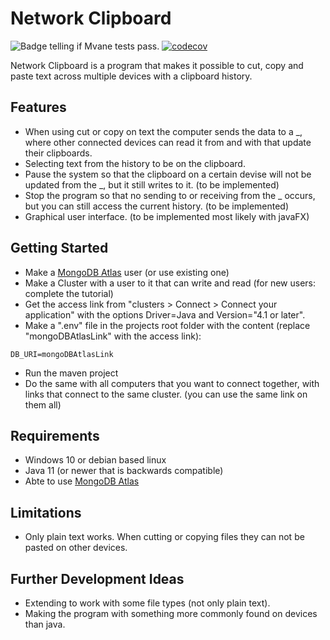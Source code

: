 # Network Clipboard

![Badge telling if Mvane tests pass.](https://github.com/Le0nerdo/Network-Clipboard/workflows/Java%20CI%20with%20Maven/badge.svg)
[![codecov](https://codecov.io/gh/Le0nerdo/Network-Clipboard/branch/main/graph/badge.svg?token=H0Z401L8CI)](https://codecov.io/gh/Le0nerdo/Network-Clipboard)

Network Clipboard is a program that makes it possible to cut, copy and paste text across multiple devices with a clipboard history.

## Features
* When using cut or copy on text the computer sends the data to a _, where other connected devices can read it from and with that update their clipboards.
* Selecting text from the history to be on the clipboard.
* Pause the system so that the clipboard on a certain devise will not be updated from the _, but it still writes to it. (to be implemented)
* Stop the program so that no sending to or receiving from the _ occurs, but you can still access the current history. (to be implemented)
* Graphical user interface. (to be implemented most likely with javaFX)

## Getting Started
* Make a [MongoDB Atlas](https://www.mongodb.com/cloud/atlas) user (or use existing one)
* Make a Cluster with a user to it that can write and read (for new users: complete the tutorial)
* Get the access link from "clusters > Connect > Connect your application" with the options Driver=Java and Version="4.1 or later".
* Make a ".env" file in the projects root folder with the content (replace "mongoDBAtlasLink" with the access link):
```
DB_URI=mongoDBAtlasLink
```
* Run the maven project
* Do the same with all computers that you want to connect together, with links that connect to the same cluster. (you can use the same link on them all)

## Requirements
* Windows 10 or debian based linux
* Java 11 (or newer that is backwards compatible)
* Abte to use [MongoDB Atlas](https://www.mongodb.com/cloud/atlas) 

## Limitations
* Only plain text works. When cutting or copying files they can not be pasted on other devices.

## Further Development Ideas
* Extending to work with some file types (not only plain text).
* Making the program with something more commonly found on devices than java.

